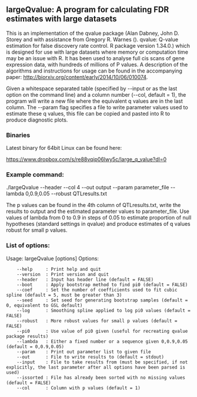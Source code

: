 ## largeQvalue: A program for calculating FDR estimates with large datasets

This is an implementation of the qvalue package (Alan Dabney, John D. Storey and with assistance from Gregory R. Warnes (). qvalue: Q-value estimation for false discovery rate control. R package version 1.34.0.) which is designed for use with large datasets where memory or computation time may be an issue with R. It has been used to analyse full cis scans of gene expression data, with hundreds of millions of P values. A description of the algorithms and instructions for usage can be found in the accompanying paper: http://biorxiv.org/content/early/2014/10/06/010074. 

Given a whitespace separated table (specified by --input or as the last option on the command line) and a column number (--col, default = 1), the program will write a new file where the equivalent q values are in the last column. The --param flag specifies a file to write parameter values used to estimate these q values, this file can be copied and pasted into R to produce diagnostic plots.

### Binaries

Latest binary for 64bit Linux can be found here:

https://www.dropbox.com/s/re88vqip06lwy5c/large_q_value?dl=0

### Example command:

./largeQvalue --header --col 4 --out output --param parameter_file --lambda 0,0.9,0.05 --robust QTLresults.txt

The p values can be found in the 4th column of QTLresults.txt, write the results to output and the estimated parameter values to parameter_file. Use values of lambda from 0 to 0.9 in steps of 0.05 to estimate proportion of null hypotheses (standard settings in qvalue) and produce estimates of q values robust for small p values.

### List of options:

Usage: largeQvalue [options]
Options:

```
    --help     : Print help and quit
    --version  : Print version and quit
    --header   : Input has header line (default = FALSE)
    --boot     : Apply bootstrap method to find pi0 (default = FALSE)
    --coef     : Set the number of coefficients used to fit cubic spline (default = 5, must be greater than 3)
    --seed     : Set seed for generating bootstrap samples (default = 0, equivalent to GSL default)
    --log      : Smoothing spline applied to log pi0 values (default = FALSE)
    --robust   : More robust values for small p values (default = FALSE)
    --pi0      : Use value of pi0 given (useful for recreating qvalue package results)
    --lambda   : Either a fixed number or a sequence given 0,0.9,0.05 (default = 0,0.9,0.05)
    --param    : Print out parameter list to given file
    --out      : File to write results to (default = stdout)
    --input    : File to take results from (must be specified, if not explicitly, the last parameter after all options have been parsed is used)
    --issorted : File has already been sorted with no missing values (default = FALSE)
    --col      : Column with p values (default = 1)
```
